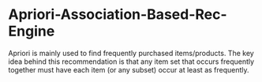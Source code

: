 # Apriori-Association-Based-Rec-Engine

Apriori is mainly used to find frequently purchased items/products. The key idea behind this recommendation is that any item set that occurs frequently together must have each item (or any subset) occur at least as frequently.

